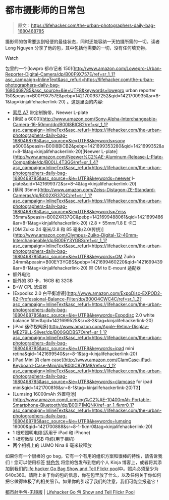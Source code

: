 # 都市摄影师的日常包

> 原文：<https://lifehacker.com/the-urban-photographers-daily-bag-1680468785>

摄影师的包需要达到轻便的最佳状态，同时还能容纳一天拍摄所需的一切。读者 Long Nguyen 分享了他的包，其中包括他需要的一切，没有任何填充物。

Watch

包里的一个[lowpro 都市记者 150](http://www.amazon.com/Lowepro-Urban-Reporter-Digital-Camera/dp/B00F9X757E/ref=sr_1_1?asc_campaign=InlineText&asc_refurl=https://lifehacker.com/the-urban-photographers-daily-bag-1680468785&asc_source=&ie=UTF8&keywords=lowepro urban reporter 150&peasin=B00F9X757E&pebp=1421700937252&qid=1421700935&sr=8-1&tag=kinjalifehackerlink-20) 。这是里面的内容:

*   [索尼 A7](https://www.amazon.com/dp/B00FRDUZXM?asc_campaign=InlineText&asc_refurl=https://lifehacker.com/the-urban-photographers-daily-bag-1680468785&asc_source=&linkCode=ogi&psc=1&smid=A13ACIRM091OJE&tag=kinjalifehackerlink-20&th=1) 带定制腕带，Neewer L-plate
*   [索尼 a 6000](http://www.amazon.com/Sony-Alpha-Interchangeable-Camera-16-50mm/dp/B00I8BICB2/ref=sr_1_1?asc_campaign=InlineText&asc_refurl=https://lifehacker.com/the-urban-photographers-daily-bag-1680468785&asc_source=&ie=UTF8&keywords=sony a6000&peasin=B00I8BICB2&pebp=1421699353280&qid=1421699352&sr=8-1&tag=kinjalifehackerlink-20)[Neewer L-plate](http://www.amazon.com/Neewer%C2%AE-Aluminum-Release-L-Plate-Compatible/dp/B00LL4T3GG/ref=sr_1_4?asc_campaign=InlineText&asc_refurl=https://lifehacker.com/the-urban-photographers-daily-bag-1680468785&asc_source=&ie=UTF8&keywords=neewer l-plate&qid=1421699372&sr=8-4&tag=kinjalifehackerlink-20)
*   [蔡司 35mm](http://www.amazon.com/Zeiss-Distagon-ZE-Standard-Cameras/dp/B002XR37QC/ref=sr_1_1?asc_campaign=InlineText&asc_refurl=https://lifehacker.com/the-urban-photographers-daily-bag-1680468785&asc_source=&ie=UTF8&keywords=Zeiss 35mm/&peasin=B002XR37QC&pebp=1421699488061&qid=1421699486&sr=8-1&tag=kinjalifehackerlink-20) /2.8 + 55mm/1.8 E 卡口
*   [OM Zuiko 24 毫米/2.8 和 85 毫米/2.0(传统)](http://www.amazon.com/Olympus-Zuiko-Digital-12-40mm-Interchangeable/dp/B00EY3YGBS/ref=sr_1_1?asc_campaign=InlineText&asc_refurl=https://lifehacker.com/the-urban-photographers-daily-bag-1680468785&asc_source=&ie=UTF8&keywords=OM Zuiko 24mm&peasin=B00EY3YGBS&pebp=1421699460220&qid=1421699439&sr=8-1&tag=kinjalifehackerlink-20) 带 OM to E-mount 适配器
*   额外电池
*   额外的 SD 卡，16GB 和 32GB
*   B+W CPL 滤波器
*   [Expodisc 2.0 白平衡滤镜](http://www.amazon.com/ExpoDisc-EXPOD2-82-Professional-Balance-Filter/dp/B00O4CWC4C/ref=sr_1_2?asc_campaign=InlineText&asc_refurl=https://lifehacker.com/the-urban-photographers-daily-bag-1680468785&asc_source=&ie=UTF8&keywords=Expodisc 2.0 white balance filter&qid=1421699525&sr=8-2&tag=kinjalifehackerlink-20)
*   [iPad 迷你视网膜](http://www.amazon.com/Apple-Retina-Display-ME279LL-Silver/dp/B00GQDBS7O/ref=sr_1_1?asc_campaign=InlineText&asc_refurl=https://lifehacker.com/the-urban-photographers-daily-bag-1680468785&asc_source=&ie=UTF8&keywords=ipad mini retina&qid=1421699540&sr=8-1&tag=kinjalifehackerlink-20)
*   [iPad Mini 的 clam case](http://www.amazon.com/ClamCase-iPad-Keyboard-Case-Mini/dp/B00IC87KM8/ref=sr_1_1?asc_campaign=InlineText&asc_refurl=https://lifehacker.com/the-urban-photographers-daily-bag-1680468785&asc_source=&ie=UTF8&keywords=clamcase for ipad mini&qid=1421700816&sr=8-1&tag=kinjalifehackerlink-20)T3】
*   [Lumsing 16000mAh 外置电池](http://www.amazon.com/Lumsing%C2%AE-10400mAh-Portable-Smartphone-Bluetooth/dp/B00IP1MQNK/ref=sr_1_fkmr0_1?asc_campaign=InlineText&asc_refurl=https://lifehacker.com/the-urban-photographers-daily-bag-1680468785&asc_source=&ie=UTF8&keywords=lumsing 16000&qid=1421700888&sr=8-1-fkmr0&tag=kinjalifehackerlink-20)
*   1 根短照明电缆(适用于 iPad 和 iPhone)
*   1 根短微型 USB 电缆(用于相机)
*   两个相机上的 LUMO Nina 8 毫米软释放

如果你有一个很棒的 go bag，它有一个有用的组织方案和很棒的特性，请告诉我们！您可以使用标签 [特色包](http://kinja.com/tag/featured-bag) 将您的包发布到您的个人 Kinja 博客上，或者将其添加到我们的[life hacker Go Bag Show and Tell Flickr pool](http://www.flickr.com/groups/2301352@N21)中。照片必须至少为 640x360。请附上关于你的包的信息，你在包里放了什么，以及任何关于你如何把它做得棒极了的相关细节。如果你的引起了我们的注意，我们可能会报道它！

[都市射手包-无镜版](https://www.flickr.com/photos/longng_works/16276655525/in/pool-) | [Lifehacker Go 包 Show and Tell Flickr Pool](http://www.flickr.com/groups/2301352@N21)